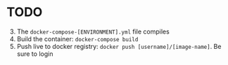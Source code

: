 # TODO

3. The ```docker-compose-[ENVIRONMENT].yml``` file compiles
4. Build the container: ```docker-compose build```
6. Push live to docker registry: ```docker push [username]/[image-name]```. Be sure to login